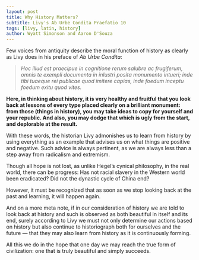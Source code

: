 ```yaml
---
layout: post
title: Why History Matters?
subtitle: Livy's Ab Urbe Condita Praefatio 10
tags: [livy, latin, history]
author: Wyatt Simonson and Aaron D'Souza 
---
```


Few voices from antiquity describe the moral function of history as clearly as Livy does in his preface of *Ab Urbe Condita*:

> *Hoc illud est praecipue in cognitione rerum salubre ac frugiferum, omnis te exempli documenta in inlustri posita monumento intueri; inde tibi tuaeque rei publicae quod imitere capias, inde foedum inceptu foedum exitu quod vites.*

**Here, in thinking about history, it is very healthy and fruitful that you look back at lessons of every type placed clearly on a brilliant monument: from those (things in history), you may take ideas to copy for yourself and your republic. And also, you may dodge that which is ugly from the start, and deplorable at the result.**

With these words, the historian Livy admonishes us to learn from history by using everything as an example that advises us on what things are positive and negative. Such advice is always pertinent, as we are always less than a step away from radicalism and extremism.

Though all hope is not lost, as unlike Hegel’s cynical philosophy, in the real world, there can be progress: Has not racial slavery in the Western world been eradicated? Did not the dynastic cycle of China end?

However, it must be recognized that as soon as we stop looking back at the past and learning, it will happen again. 

And on a more meta note, if in our consideration of history we are told to look back at history and such is observed as both beautiful in itself and its end, surely according to Livy we must not only determine our actions based on history but also continue to historiograph both for ourselves and the future — that they may also learn from history as it is continuously forming.

All this we do in the hope that one day we may reach the true form of civilization: one that is truly beautiful and simply succeeds.
